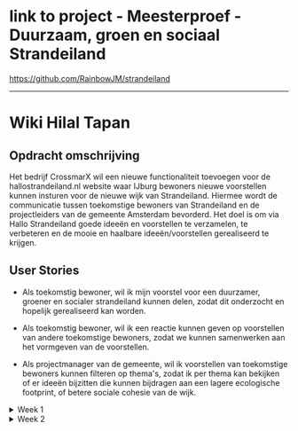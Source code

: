 # link to project - Meesterproef - Duurzaam, groen en sociaal Strandeiland
https://github.com/RainbowJM/strandeiland

***

# Wiki Hilal Tapan
## Opdracht omschrijving 
Het bedrijf CrossmarX wil een nieuwe functionaliteit toevoegen voor de hallostrandeiland.nl website waar IJburg bewoners nieuwe voorstellen kunnen insturen voor de nieuwe wijk van Strandeiland. Hiermee wordt de communicatie tussen toekomstige bewoners van Strandeiland en de projectleiders van de gemeente Amsterdam bevorderd. Het doel is om via Hallo Strandeiland goede ideeën en voorstellen te verzamelen, te verbeteren en de mooie en haalbare ideeën/voorstellen gerealiseerd te krijgen.

## User Stories
* Als toekomstig bewoner, wil ik mijn voorstel voor een duurzamer, groener en socialer strandeiland kunnen delen, zodat dit onderzocht en hopelijk gerealiseerd kan worden.

* Als toekomstig bewoner, wil ik een reactie kunnen geven op voorstellen van andere toekomstige bewoners, zodat we kunnen samenwerken aan het vormgeven van de voorstellen.

* Als projectmanager van de gemeente, wil ik voorstellen van toekomstige bewoners kunnen filteren op thema's, zodat ik per thema kan bekijken of er ideeën bijzitten die kunnen bijdragen aan een lagere ecologische footprint, of betere sociale cohesie van de wijk.

<details>
<summary>Week 1</summary>
<br>
  
# Opstarten
  ## Voorbereiding op kennismaking met Michel Vogler
  Na de kickoff van de opdracht zijn we begonnen met ons goed te verdiepen in de opdracht. Hierna zijn we de eerste week begonnen met een kennismakings meeting met het bedrijf en de opdrachtgever Michel. Tijdens het voorbereiden hiervan waren Pip en Ine naar onze opdracht overgestapt, dus we zijn van 4 man naar 6 man gegaan op project Strandeiland!
  
  We hebben ons voorbereid op het kennismakings gesprek door:
  - Ons in te lezen in de opdracht
  - Michel gemaild om een afspraak te maken
  - Vragen die we hebben op te schrijven zodat we deze niet vergeten
  - Debriefing te schrijven

### Vragen die we hebben opgesteld
Hieronder vind je de vragen die we hebben gesteld aan Michel Vogler:

1. Wat wil de opdrachtgever met deze opdracht?
2. Eigen repo op github of repo van het bedrijf zelf? (vanuit school moet github)
3. Prototype start from scratch?
4. Wat is de doelstelling?
5. Wat zijn de randvoorwaarden?
6. Heeft het project relatie met een andere project?
7. Voor desktop alleen? of desktop en mobile?
8. Hosten jullie het zelf?
9. Is er al een design? Is er een huisstijl? Is de huisstijl van de hello strandeiland?
10. Moet het een progressive web app worden? (zodat de app downloadbaar is)
11. Hoe moeten de voorstellen eruit komen te zien? Moet het een soort document worden of tekst met eventueel een afbeelding?
12. Hoe ziet u het onderdeel van de projectmanager voor zich? Bewoners en projectmanager een account of alleen projectmanager een account.
13. Zijn er specifieke thema’s, zoals lagere ecologische footprint en betere sociale cohesie van de wijk of moeten gebruikers deze zelf aan kunnen maken bij het voorstel?
14. Wanneer er meerdere voorstellen zijn geüpload, wilt u deze dan op een pagina zien waar u kunt filteren of onder verschillende tabbladen wilt met de verschillende thema’s?
15. In hoeverre verschilt dit project met hallostrandeiland.nl, aangezien je daar ook berichten hebt waar je een reactie bij kan plaatsen?
Hebben jullie het logo en beeldmateriaal, zodat wij dit kunnen gebruiken?

### Mindmap
Verder hebben we een mindmap gemaakt met alle informatie die we hadden over het project.
![mindmap](https://github.com/K3A101/meesterproef-2223/blob/main/images/Meesterproef-3.jpg)
  
  ### Feedback Briefing (Eerste versie)
  Na de meeting met Michel hebben we onze briefing compleet gemaakt en opgestuurd naar Koop en Michel om hier uiteindelijk een debriefing van te kunnen maken.
  Hier kregen we lekker uitgebreide feedback op van beide wat heel waardevol was voor ons.
  
  ### Joost
"Vragen naar aanleiding van de debriefing:
(top of mind, misschien weten jullie dit al of is het niet belangrijk, misschien wel!)
- Hebben we toegang tot het platform CrossMarX? Is dat nodig? 
- Is er content/data beschikbaar?
- Hoe gaan IJburg bewoners op het platform? Voornamelijk Mobiel? Responsive?
- Hoe krijgt de gemeente en projectleiders de ideeen en voorstellen te zien/horen?
- Wat is Hallo Strandeiland?
- oh, duh, dat is de url en de naam van de website
- Hebben we een huisstijldocument? Of moeten we dat samenstellen aan de hand van de bestaande website
- Oh .. er is een huisstijlgids .. eerst lezen dan typen Koop
- Is de huisstijlgids grafisch of zijn er al web elementen en componenten gedefinieerd (living styleguide)?
- Kunnen we inlog testen? Hebben we test user accounts? Is dat nodig?
- Hebben we toegang tot de gebruikers? Testdagen plannen? (liefst door de opdrachtgever)
- Projectleiders ontbreken in de lijst gebruikers?
- Welke data kunnen/willen de bewoners posten? titel, text, categorie, platje, filmpje? 
- Moeten andere mensen kunnen reageren? 
- Ah, ik zie het in de lijst waar het project aan moet voldoen, goed zo!
- Wat betekent API (vanuit school)? Wie gaat dat doen?
- Ik zie niet goed wat de relatie is tussen het project wat jullie gaan ontwerpen en maken en de CrossmarX software

Tips voor document: 
- In de titel van het document (ook) de opdracht naam zetten
- Datum van het document opnemen
- Contactgegevens van het minor team toevoegen

Tops voor het document:
- Ziet er goed uit, veel informatie. 
- Prima document structuur. "
  
  ### Michel
  "Dank jullie wel.

Hier wat feedback:
- Met betrekking tot paragraaf 2: Dit noemde ik maar als voorbeeld. Nu is het wel erg prominent.
"Hij merkte dat IJburg uit twee groepen bestond, de rijke en de wat armere en dat de middengroep niet echt aanwezig was. Hij wil graag deze groepen samenbrengen en luisteren naar de wensen van de IJburgers."
Beter zoiets als:
"Hij merkte dat de samenwerking tussen gemeente en bewoners op veel punten verbeterd kan worden, en heeft voor zichzelf als opdracht gesteld om met behulp van digitale platforms te laten zien hoe het beter kan."

Verder is CrossmarX is niet de opdrachtgever van deze opdracht. Het participatieteam is de opdrachtgever. Zie ook:
https://github.com/cmda-minor-web-cases/duurzaam-groen-en-sociaal-strandeiland/blob/main/README.md en https://hallostrandeiland.nl/overons

CrossmarX is het bedrijf dat de techniek levert. Het is prima om CrossmarX te noemen. Alles klopt verder, maar het bedrijf is niet de opdrachtgever.

Zie ook "het bedrijf" in paragraaf 4. Dat moet dan ook het participatieteam worden.

Verder zou ik dit niet zo zeggen:
"het doel is dat de toekomstige bewoners gehoord worden door de projectleiders van de gemeente Amsterdam en dat hun wensen in overweging genomen worden"
Beter:
"het doel is dat iedereen met een goed idee dit kan delen, dat mensen op elkaars ideeën kunnen reageren, dat de goede ideeën gerealiseerd kunnen worden."
Ik zeg dit omdat de gemeente Amsterdam niet perse de partij is die met alle goede ideeën aan de slag moet gaan.

Verder is het een mooie samenvatting."
  
  ## Debriefing (itheratie)
  Na alles feedback toegepast te hebben hebben we de eind debriefing kunnen afronden. Deze is te vinden in de volgende link: https://github.com/RainbowJM/strandeiland/wiki/Debriefing
  
# Brainstorm
Na de briefing begonnen we met brainstormen. Hiervoor hebben we miro gebruikt omdat we hier gezamelijk in kunnen werken. Dit ging erg goed.

## Moscow Methode
![Moscow](https://github.com/K3A101/meesterproef-2223/blob/main/images/brainstorming.png)
We vonden het fijn om een moscow methode toe te passen zodat we een overzicht hadden met de prioriteiten die uit de brainstorm kwamen. Zo konden we ons eerst focussen op de must haves en daarna op de should haves etc. Dit hielp enorm met onze planning en takenverdeling.

## Requirement list
- Er is een overzichtpagina waar gebruiker een overzicht van alle wensen kan zien.
- Gebruikers kan filteren op basis van populariteit, recentheid en thema's.
- Gebruikers moeten zelf een voorstel kunnen aanmaken met behulp van een wens aanmaak formulier.
- Localstorage toepassen op het formulier
- Een real time chat waar gebruikers berichten kunnen sturen 

# Visuele analyse
Vanuit Michel hebben we een brandbook gekregen die de gemeente van Amsterdam heeft ontworpen voor de website van strandeiland. Keisha heeft dit brandbook vertaald naar visuele elementen waar wij vervolgens mee hebben geschetst.

## Schetsen Detailpagina

## Low fidality design 
## High fidality itheratie

# Code 
## Hoe ging dit?

# Conclusie
## Feedback
  ### Design review
## Reflectie
## Hoe verder?
</details>

<details>
<summary>Week 2</summary>
<br>
  
# Code 
## Hoe ging dit?

# Conclusie
## Feedback
  ### Design review
## Reflectie
## Hoe verder?
</details>
